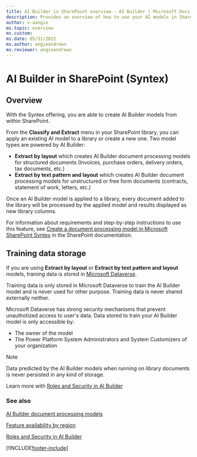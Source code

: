 ```yaml
---
title: AI Builder in SharePoint overview - AI Builder | Microsoft Docs
description: Provides an overview of how to use your AI models in SharePoint.
author: v-aangie
ms.topic: overview
ms.custom: 
ms.date: 05/31/2022
ms.author: angieandrews
ms.reviewer: angieandrews
---
```


# AI Builder in SharePoint (Syntex)

## Overview
With the Syntex offering, you are able to create AI Builder models from within SharePoint. 

From the **Classify and Extract** menu in your SharePoint library, you can apply an existing AI model to a library or create a new one. Two model types are powered by AI Builder:
- **Extract by layout** which creates AI Builder document processing models for structured documents (Invoices, purchase orders, delivery orders, tax documents, etc.)
- **Extract by text pattern and layout** which creates AI Builder document processing models for unstructured or free form documents (contracts, statement of work, letters, etc.)

Once an AI Builder model is applied to a library, every document added to the library will be processed by the applied model and results displayed as new library columns.

For information about requirements and step-by-step instructions to use this feature, see [Create a document processing model in Microsoft SharePoint Syntex](/microsoft-365/contentunderstanding/create-a-form-processing-model.md) in the SharePoint documentation.

## Training data storage
If you are using **Extract by layout** or **Extract by text pattern and layout** models, training data is stored in [Microsoft Dataverse](/power-apps/maker/data-platform/data-platform-intro). 

Training data is only stored in Microsoft Dataverse to train the AI Builder model and is never used for other purpose. Training data is never shared externally neither.

Microsoft Dataverse has strong security mechanisms that prevent unauthotized access to user's data. Data stored to train your AI Builder model is only accessible by:
- The owner of the model
- The Power Platform System Administrators and System Customizers of your organization

>[!NOTE]
> Data predicted by the AI Builder models when running on library documents is never persisted in any kind of storage.

Learn more with [Roles and Security in AI Builder](/ai-builder/security)


### See also

[AI Builder document processing models](form-processing-model-overview.md)

[Feature availability by region](availability-region.md)

[Roles and Security in AI Builder](/ai-builder/security)

[!INCLUDE[footer-include](includes/footer-banner.md)]
